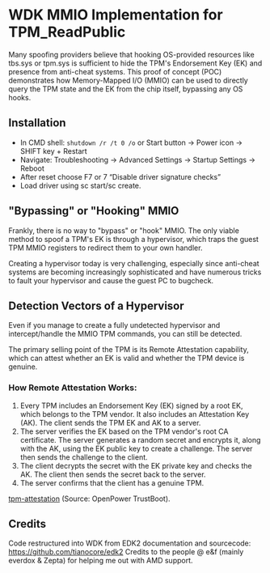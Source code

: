 # WDK MMIO Implementation for TPM_ReadPublic

Many spoofing providers believe that hooking OS-provided resources like tbs.sys or tpm.sys is sufficient to hide the TPM's Endorsement Key (EK) and presence from anti-cheat systems. This proof of concept (POC) demonstrates how Memory-Mapped I/O (MMIO) can be used to directly query the TPM state and the EK from the chip itself, bypassing any OS hooks.

## Installation

- In CMD shell: ``shutdown /r /t 0 /o`` or Start button -> Power icon -> SHIFT key + Restart
- Navigate: Troubleshooting -> Advanced Settings -> Startup Settings -> Reboot 
- After reset choose F7 or 7 “Disable driver signature checks”
- Load driver using sc start/sc create.

## "Bypassing" or "Hooking" MMIO

Frankly, there is no way to "bypass" or "hook" MMIO. The only viable method to spoof a TPM's EK is through a hypervisor, which traps the guest TPM MMIO registers to redirect them to your own handler.

Creating a hypervisor today is very challenging, especially since anti-cheat systems are becoming increasingly sophisticated and have numerous tricks to fault your hypervisor and cause the guest PC to bugcheck.

## Detection Vectors of a Hypervisor

Even if you manage to create a fully undetected hypervisor and intercept/handle the MMIO TPM commands, you can still be detected.

The primary selling point of the TPM is its Remote Attestation capability, which can attest whether an EK is valid and whether the TPM device is genuine.

### How Remote Attestation Works:

1. Every TPM includes an Endorsement Key (EK) signed by a root EK, which belongs to the TPM vendor. It also includes an Attestation Key (AK). The client sends the TPM EK and AK to a server.
2. The server verifies the EK based on the TPM vendor's root CA certificate. The server generates a random secret and encrypts it, along with the AK, using the EK public key to create a challenge. The server then sends the challenge to the client.
3. The client decrypts the secret with the EK private key and checks the AK. The client then sends the secret back to the server.
4. The server confirms that the client has a genuine TPM.
   
[tpm-attestation](https://github.com/SyncUD/tpm-mmio/assets/109126667/36307325-f330-4e1a-bfe0-4d92acbad789) 
(Source: OpenPower TrustBoot).

## Credits

Code restructured into WDK from EDK2 documentation and sourcecode: https://github.com/tianocore/edk2
Credits to the people @ e&f (mainly everdox & Zepta) for helping me out with AMD support.

